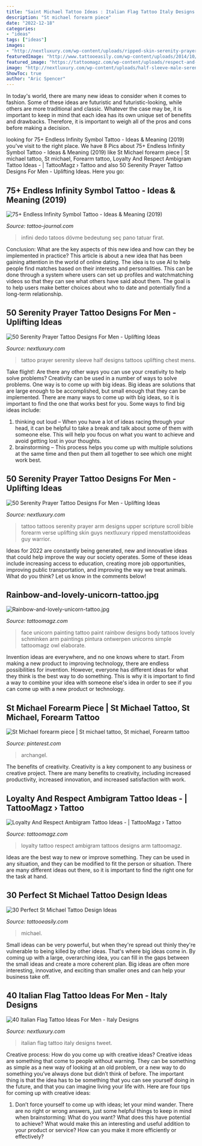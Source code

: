 ```yaml
---
title: "Saint Michael Tattoo Ideas : Italian Flag Tattoo Italy Designs Tweet"
description: "St michael forearm piece"
date: "2022-12-18"
categories:
- "ideas"
tags: ["ideas"]
images:
- "http://nextluxury.com/wp-content/uploads/ripped-skin-serenity-prayer-scroll-guy-upper-arm-tattoos.jpg"
featuredImage: "http://www.tattooeasily.com/wp-content/uploads/2014/10/st-michael-tattoo-ideas.jpg"
featured_image: "https://tattoomagz.com/wp-content/uploads/respect-and-loyalty-tattoo-loyalty-n-respect-tattoo-picture-at-checkoutmyink-26502.jpg"
image: "http://nextluxury.com/wp-content/uploads/half-sleeve-male-serenity-prayer-tattoo-ideas.jpg"
ShowToc: true
author: "Aric Spencer"
---
```



In today's world, there are many new ideas to consider when it comes to fashion. Some of these ideas are futuristic and futuristic-looking, while others are more traditional and classic. Whatever the case may be, it is important to keep in mind that each idea has its own unique set of benefits and drawbacks. Therefore, it is important to weigh all of the pros and cons before making a decision.

	

		
looking for 75+ Endless Infinity Symbol Tattoo - Ideas &amp; Meaning (2019) you've visit to the right place. We have 8 Pics about 75+ Endless Infinity Symbol Tattoo - Ideas &amp; Meaning (2019) like St Michael forearm piece | St michael tattoo, St michael, Forearm tattoo, Loyalty And Respect Ambigram Tattoo Ideas - | TattooMagz › Tattoo and also 50 Serenity Prayer Tattoo Designs For Men - Uplifting Ideas. Here you go:
		
    
## 75+ Endless Infinity Symbol Tattoo - Ideas &amp; Meaning (2019)

<img loading=lazy src="https://tattoo-journal.com/wp-content/uploads/2016/12/Infinity-Symbol-Tattoo-57-650x650.jpg" onerror="this.onerror=null;this.src='https://tse2.mm.bing.net/th?id=OIP.s6rL2L_xp6Gck4iQzSdgsQHaHa&amp;pid=15.1';" alt="75+ Endless Infinity Symbol Tattoo - Ideas &amp; Meaning (2019)">

_Source: tattoo-journal.com_

>infini dedo tatoos dövme bedeutung seç pano tatuar firat. 

	

Conclusion: What are the key aspects of this new idea and how can they be implemented in practice?
This article is about a new idea that has been gaining attention in the world of online dating. The idea is to use AI to help people find matches based on their interests and personalities. This can be done through a system where users can set up profiles and watchmatching videos so that they can see what others have said about them. The goal is to help users make better choices about who to date and potentially find a long-term relationship.

    
## 50 Serenity Prayer Tattoo Designs For Men - Uplifting Ideas

<img loading=lazy src="http://nextluxury.com/wp-content/uploads/half-sleeve-male-serenity-prayer-tattoo-ideas.jpg" onerror="this.onerror=null;this.src='https://tse3.mm.bing.net/th?id=OIP.ny61Lgl9Hq0QyxA0kwobhQHaJ4&amp;pid=15.1';" alt="50 Serenity Prayer Tattoo Designs For Men - Uplifting Ideas">

_Source: nextluxury.com_

>tattoo prayer serenity sleeve half designs tattoos uplifting chest mens. 

	

Take flight!: Are there any other ways you can use your creativity to help solve problems?
Creativity can be used in a number of ways to solve problems. One way is to come up with big ideas. Big ideas are solutions that are large enough to be accomplished, but small enough that they can be implemented. There are many ways to come up with big ideas, so it is important to find the one that works best for you. Some ways to find big ideas include: 
1) thinking out loud – When you have a lot of ideas racing through your head, it can be helpful to take a break and talk about some of them with someone else. This will help you focus on what you want to achieve and avoid getting lost in your thoughts. 
2) brainstorming – This process helps you come up with multiple solutions at the same time and then put them all together to see which one might work best.

    
## 50 Serenity Prayer Tattoo Designs For Men - Uplifting Ideas

<img loading=lazy src="http://nextluxury.com/wp-content/uploads/ripped-skin-serenity-prayer-scroll-guy-upper-arm-tattoos.jpg" onerror="this.onerror=null;this.src='https://tse3.mm.bing.net/th?id=OIP.BAClf7FzEFXfBqJV2FOcLwHaJ4&amp;pid=15.1';" alt="50 Serenity Prayer Tattoo Designs For Men - Uplifting Ideas">

_Source: nextluxury.com_

>tattoo tattoos serenity prayer arm designs upper scripture scroll bible forearm verse uplifting skin guys nextluxury ripped menstattooideas guy warrior. 

	

Ideas for 2022 are constantly being generated, new and innovative ideas that could help improve the way our society operates. Some of these ideas include increasing access to education, creating more job opportunities, improving public transportation, and improving the way we treat animals. What do you think? Let us know in the comments below!

    
## Rainbow-and-lovely-unicorn-tattoo.jpg

<img loading=lazy src="http://tattoomagz.com/wp-content/uploads/Rainbow-and-lovely-unicorn-tattoo.jpg" onerror="this.onerror=null;this.src='https://tse2.mm.bing.net/th?id=OIP.P8Cq-xb6K30tv7mvheWEdgHaJ4&amp;pid=15.1';" alt="Rainbow-and-lovely-unicorn-tattoo.jpg">

_Source: tattoomagz.com_

>face unicorn painting tattoo paint rainbow designs body tattoos lovely schminken arm paintings pintura ontwerpen unicorns simple tattoomagz owl elaborate. 

	

Invention ideas are everywhere, and no one knows where to start. From making a new product to improving technology, there are endless possibilities for invention. However, everyone has different ideas for what they think is the best way to do something. This is why it is important to find a way to combine your idea with someone else's idea in order to see if you can come up with a new product or technology.

    
## St Michael Forearm Piece | St Michael Tattoo, St Michael, Forearm Tattoo

<img loading=lazy src="https://i.pinimg.com/736x/42/44/c8/4244c88f8f2f42a57a0dbd30ac617c58--archangel-michael-tattoo-st-michael.jpg" onerror="this.onerror=null;this.src='https://tse3.mm.bing.net/th?id=OIP.ffDFBQnnHQxUOXpGVWDlAAHaJ3&amp;pid=15.1';" alt="St Michael forearm piece | St michael tattoo, St michael, Forearm tattoo">

_Source: pinterest.com_

>archangel. 

	

The benefits of creativity.
Creativity is a key component to any business or creative project. There are many benefits to creativity, including increased productivity, increased innovation, and increased satisfaction with work.

    
## Loyalty And Respect Ambigram Tattoo Ideas - | TattooMagz › Tattoo

<img loading=lazy src="https://tattoomagz.com/wp-content/uploads/respect-and-loyalty-tattoo-loyalty-n-respect-tattoo-picture-at-checkoutmyink-26502.jpg" onerror="this.onerror=null;this.src='https://tse3.mm.bing.net/th?id=OIP.TGCCE1lo6Ljgm7ely_c6pQHaE7&amp;pid=15.1';" alt="Loyalty And Respect Ambigram Tattoo Ideas - | TattooMagz › Tattoo">

_Source: tattoomagz.com_

>loyalty tattoo respect ambigram tattoos designs arm tattoomagz. 

	

Ideas are the best way to new or improve something. They can be used in any situation, and they can be modified to fit the person or situation. There are many different ideas out there, so it is important to find the right one for the task at hand.

    
## 30 Perfect St Michael Tattoo Design Ideas

<img loading=lazy src="http://www.tattooeasily.com/wp-content/uploads/2014/10/st-michael-tattoo-ideas.jpg" onerror="this.onerror=null;this.src='https://tse2.mm.bing.net/th?id=OIP.6TVLU4j0uyjACGNHm9kKRAHaKb&amp;pid=15.1';" alt="30 Perfect St Michael Tattoo Design Ideas">

_Source: tattooeasily.com_

>michael. 

	

Small ideas can be very powerful, but when they're spread out thinly they're vulnerable to being killed by other ideas. That's where big ideas come in. By coming up with a large, overarching idea, you can fill in the gaps between the small ideas and create a more coherent plan. Big ideas are often more interesting, innovative, and exciting than smaller ones and can help your business take off.

    
## 40 Italian Flag Tattoo Ideas For Men - Italy Designs

<img loading=lazy src="http://nextluxury.com/wp-content/uploads/italian-flag-tattoo-inspiration-for-men.jpg" onerror="this.onerror=null;this.src='https://tse1.mm.bing.net/th?id=OIP.1tBda77QKiw94EnWE6XDbwAAAA&amp;pid=15.1';" alt="40 Italian Flag Tattoo Ideas For Men - Italy Designs">

_Source: nextluxury.com_

>italian flag tattoo italy designs tweet. 

	

Creative process: How do you come up with creative ideas?
Creative ideas are something that come to people without warning. They can be something as simple as a new way of looking at an old problem, or a new way to do something you’ve always done but didn’t think of before. The important thing is that the idea has to be something that you can see yourself doing in the future, and that you can imagine living your life with. Here are four tips for coming up with creative ideas: 
1. Don’t force yourself to come up with ideas; let your mind wander. There are no right or wrong answers, just some helpful things to keep in mind when brainstorming: What do you want? What does this have potential to achieve? What would make this an interesting and useful addition to your product or service? How can you make it more efficiently or effectively? 


